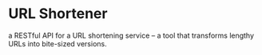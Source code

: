 # URL Shortener
a RESTful API for a URL shortening service – a tool that transforms lengthy URLs into bite-sized versions.

